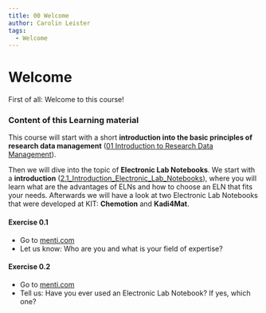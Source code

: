 ```yaml
---
title: 00 Welcome
author: Carolin Leister
tags:
  - Welcome
---
```


# Welcome

First of all: Welcome to this course!

### Content of this Learning material

This course will start with a short **introduction into the basic principles of research data management** ([01 Introduction to Research Data Management](../01%20Introduction%20to%20Research%20Data%20Management/RDM_content.md)).

Then we will dive into the topic of **Electronic Lab Notebooks**. We start with a **introduction** ([2.1_Introduction_Electronic_Lab_Notebooks](../02%20Electronic%20Lab%20Notebooks/2.1_Introduction_Electronic_Lab_Notebooks.md)), where you will learn what are the advantages of ELNs and how to choose an ELN that fits your needs. Afterwards we will have a look at two Electronic Lab Notebooks that were developed at KIT: **Chemotion** and **Kadi4Mat**.

#### Exercise 0.1 
- Go to [menti.com](https://www.menti.com/al7833thwbop)
- Let us know: Who are you and what is your field of expertise?

#### Exercise 0.2
- Go to [menti.com](https://www.menti.com/al7833thwbop)
- Tell us: Have you ever used an Electronic Lab Notebook? If yes, which one?

